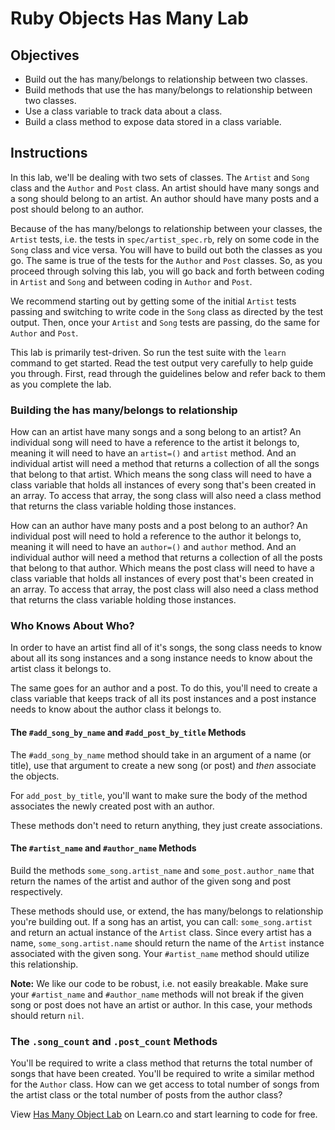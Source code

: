 
# Ruby Objects Has Many Lab

## Objectives

- Build out the has many/belongs to relationship between two classes.
- Build methods that use the has many/belongs to relationship between two classes.
- Use a class variable to track data about a class.
- Build a class method to expose data stored in a class variable.

## Instructions

In this lab, we'll be dealing with two sets of classes. The `Artist` and `Song`
class and the `Author` and `Post` class. An artist should have many songs and a
song should belong to an artist. An author should have many posts and a post
should belong to an author.

Because of the has many/belongs to relationship between your classes, the
`Artist` tests, i.e. the tests in `spec/artist_spec.rb`, rely on some code in
the `Song` class and vice versa. You will have to build out both the classes as
you go. The same is true of the tests for the `Author` and `Post` classes. So,
as you proceed through solving this lab, you will go back and forth between
coding in `Artist` and `Song` and between coding in `Author` and `Post`.

We recommend starting out by getting some of the initial `Artist` tests passing
and switching to write code in the `Song` class as directed by the test output.
Then, once your `Artist` and `Song` tests are passing, do the same for `Author`
and `Post`.

This lab is primarily test-driven. So run the test suite with the `learn`
command to get started. Read the test output very carefully to help guide you
through. First, read through the guidelines below and refer back to them as you
complete the lab.

### Building the has many/belongs to relationship

How can an artist have many songs and a song belong to an artist? An individual
song will need to have a reference to the artist it belongs to, meaning it will
need to have an `artist=()` and `artist` method. And an individual artist will
need a method that returns a collection of all the songs that belong to that
artist. Which means the song class will need to have a class variable that holds
all instances of every song that's been created in an array. To access that
array, the song class will also need a class method that returns the class
variable holding those instances.

How can an author have many posts and a post belong to an author? An individual
post will need to hold a reference to the author it belongs to, meaning it will
need to have an `author=()` and `author` method. And an individual author will
need a method that returns a collection of all the posts that belong to that
author. Which means the post class will need to have a class variable that holds
all instances of every post that's been created in an array. To access that
array, the post class will also need a class method that returns the class
variable holding those instances.

### Who Knows About Who?

In order to have an artist find all of it's songs, the song class needs to know
about all its song instances and a song instance needs to know about the artist
class it belongs to.

The same goes for an author and a post. To do this, you'll need to create a
class variable that keeps track of all its post instances and a post instance
needs to know about the author class it belongs to.

#### The `#add_song_by_name` and `#add_post_by_title` Methods

The `#add_song_by_name` method should take in an argument of a name (or title),
use that argument to create a new song (or post) and _then_ associate the
objects.

For `add_post_by_title`, you'll want to make sure the body of the method
associates the newly created post with an author.

These methods don't need to return anything, they just create associations.

#### The `#artist_name` and `#author_name` Methods

Build the methods `some_song.artist_name` and `some_post.author_name` that
return the names of the artist and author of the given song and post
respectively.

These methods should use, or extend, the has many/belongs to relationship you're
building out. If a song has an artist, you can call: `some_song.artist` and
return an actual instance of the `Artist` class. Since every artist has a name,
`some_song.artist.name` should return the name of the `Artist` instance
associated with the given song. Your `#artist_name` method should utilize this
relationship.

**Note:** We like our code to be robust, i.e. not easily breakable. Make sure your
`#artist_name` and `#author_name` methods will not break if the given song or
post does not have an artist or author. In this case, your methods should return
`nil`.

### The `.song_count` and `.post_count` Methods

You'll be required to write a class method that returns the total number of
songs that have been created. You'll be required to write a similar method for
the `Author` class. How can we get access to total number of songs from the
artist class or the total number of posts from the author class?

<p class='util--hide'>View <a href='https://learn.co/lessons/ruby-objects-has-many-lab'>Has Many Object Lab</a> on Learn.co and start learning to code for free.</p>
